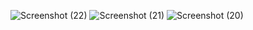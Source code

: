 
![Screenshot (22)](https://github.com/user-attachments/assets/97faa799-7563-41fe-ac24-579712273452)
![Screenshot (21)](https://github.com/user-attachments/assets/696fd167-d5fc-4de9-a733-6d6b0b628811)
![Screenshot (20)](https://github.com/user-attachments/assets/2f01018b-f7b7-409b-bbd8-650320916e67)
